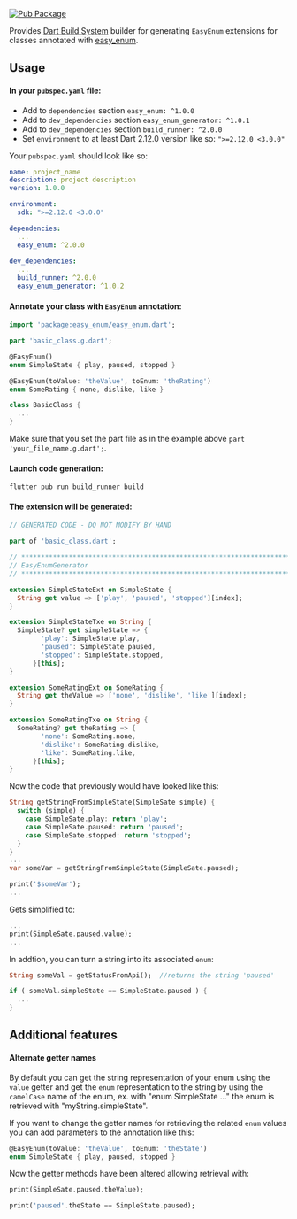 [![Pub Package](https://img.shields.io/pub/v/easy_enum_generator.svg)](https://pub.dev/packages/easy_enum_generator)

Provides [Dart Build System](https://pub.dev/packages/build) builder for generating `EasyEnum` extensions for classes annotated with [easy_enum](https://pub.dev/packages/easy_enum).

## Usage

#### In your `pubspec.yaml` file:
- Add to `dependencies` section `easy_enum: ^1.0.0`
- Add to `dev_dependencies` section `easy_enum_generator: ^1.0.1`
- Add to `dev_dependencies` section `build_runner: ^2.0.0`
- Set `environment` to at least Dart 2.12.0 version like so: `">=2.12.0 <3.0.0"`

Your `pubspec.yaml` should look like so:

```yaml
name: project_name
description: project description
version: 1.0.0

environment:
  sdk: ">=2.12.0 <3.0.0"

dependencies:
  ...
  easy_enum: ^2.0.0
  
dev_dependencies:
  ...
  build_runner: ^2.0.0
  easy_enum_generator: ^1.0.2
```

#### Annotate your class with `EasyEnum` annotation:

```dart
import 'package:easy_enum/easy_enum.dart';

part 'basic_class.g.dart';

@EasyEnum()
enum SimpleState { play, paused, stopped }

@EasyEnum(toValue: 'theValue', toEnum: 'theRating')
enum SomeRating { none, dislike, like }

class BasicClass {
  ...
}
```

Make sure that you set the part file as in the example above `part 'your_file_name.g.dart';`.

#### Launch code generation:

```
flutter pub run build_runner build
```

#### The extension will be generated:

```dart
// GENERATED CODE - DO NOT MODIFY BY HAND

part of 'basic_class.dart';

// **************************************************************************
// EasyEnumGenerator
// **************************************************************************

extension SimpleStateExt on SimpleState {
  String get value => ['play', 'paused', 'stopped'][index];
}

extension SimpleStateTxe on String {
  SimpleState? get simpleState => {
        'play': SimpleState.play,
        'paused': SimpleState.paused,
        'stopped': SimpleState.stopped,
      }[this];
}

extension SomeRatingExt on SomeRating {
  String get theValue => ['none', 'dislike', 'like'][index];
}

extension SomeRatingTxe on String {
  SomeRating? get theRating => {
        'none': SomeRating.none,
        'dislike': SomeRating.dislike,
        'like': SomeRating.like,
      }[this];
}
```

Now the code that previously would have looked like this:

```dart
String getStringFromSimpleState(SimpleSate simple) {
  switch (simple) {
    case SimpleSate.play: return 'play';
    case SimpleSate.paused: return 'paused';
    case SimpleSate.stopped: return 'stopped';
  }
}
...
var someVar = getStringFromSimpleState(SimpleSate.paused);

print('$someVar');
...
```

Gets simplified to:

```dart
...
print(SimpleSate.paused.value);
...
```

In addtion, you can turn a string into its associated `enum`:

```dart
String someVal = getStatusFromApi();  //returns the string 'paused'

if ( someVal.simpleState == SimpleState.paused ) {
  ...
}
```

## Additional features

#### Alternate getter names

By default you can get the string representation of your enum using the `value` getter and get the `enum` representation to the string by 
using the `camelCase` name of the enum, ex. with "enum SimpleState ..." the enum is retrieved with "myString.simpleState".

If you want to change the getter names for retrieving the related `enum` values you can add parameters to the annotation like this:

```dart
@EasyEnum(toValue: 'theValue', toEnum: 'theState')
enum SimpleState { play, paused, stopped }
```

Now the getter methods have been altered allowing retrieval with:

```dart
print(SimpleSate.paused.theValue);

print('paused'.theState == SimpleState.paused);
```